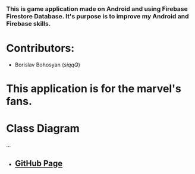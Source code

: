 ### This is game application made on Android and using Firebase Firestore Database. It's purpose is to improve my Android and Firebase skills.  

# Contributors: 
- Borislav Bohosyan (*siqqQ*) 

# This application is for the marvel's fans. 


# Class Diagram
...

 - ## [GitHub Page](https://github.com/siqqQ/Battleground)